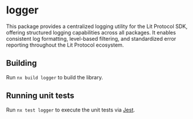 # logger

This package provides a centralized logging utility for the Lit Protocol SDK, offering structured logging capabilities across all packages. It enables consistent log formatting, level-based filtering, and standardized error reporting throughout the Lit Protocol ecosystem.

## Building

Run `nx build logger` to build the library.

## Running unit tests

Run `nx test logger` to execute the unit tests via [Jest](https://jestjs.io).
